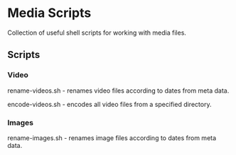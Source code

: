 # Media Scripts

Collection of useful shell scripts for working with media files.


## Scripts

### Video

rename-videos.sh    - renames video files according to dates from meta data.

encode-videos.sh    - encodes all video files from a specified directory.

### Images

rename-images.sh    - renames image files according to dates from meta data.
